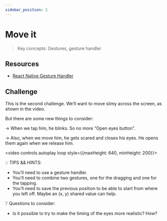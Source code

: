 ```yaml
---
sidebar_position: 2
---
```


# Move it

> Key concepts: Gestures, gesture handler

## Resources

- [React Native Gesture Handler](https://docs.swmansion.com/react-native-gesture-handler/docs/)

## Challenge

This is the second challenge. We’ll want to move slimy across the screen, as shown in the video.

But there are some new things to consider:

→ When we tap him, he blinks. So no more “Open eyes button”.

→ Also, when we move him, he gets scared and closes his eyes. He opens them again when we release him.

<video controls autoplay loop style={{maxHeight: 640, minHeight: 200}}>

  <source src="https://user-images.githubusercontent.com/80724668/187310476-d70ffc08-1752-478b-b28d-761209667654.mov" />
</video>

💡 TIPS && HINTS:

- You’ll need to use a gesture handler.
- You’ll need to combine two gestures, one for the dragging and one for the tapping.
- You’ll need to save the previous position to be able to start from where you left off. Maybe an (x, y) shared value can help.

❔ Questions to consider:

- Is it possible to try to make the timing of the eyes more realistic? How?

